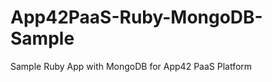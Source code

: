 App42PaaS-Ruby-MongoDB-Sample
=============================

Sample Ruby App with MongoDB for App42 PaaS Platform
